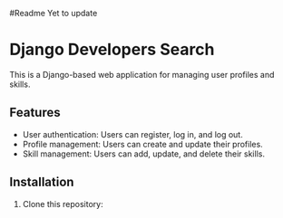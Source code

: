 #Readme Yet to update

# Django Developers Search

This is a Django-based web application for managing user profiles and skills.

## Features

- User authentication: Users can register, log in, and log out.
- Profile management: Users can create and update their profiles.
- Skill management: Users can add, update, and delete their skills.

## Installation

1. Clone this repository:
